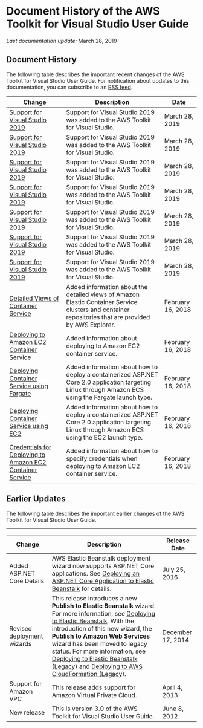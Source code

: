 # Document History of the AWS Toolkit for Visual Studio User Guide<a name="tkv-document-history"></a>

 *Last documentation update:* March 28, 2019

## Document History<a name="doc-history-recent"></a>

The following table describes the important recent changes of the AWS Toolkit for Visual Studio User Guide\. For notification about updates to this documentation, you can subscribe to an [RSS feed](https://docs.aws.amazon.com/toolkit-for-visual-studio/latest/user-guide/amazon-toolkit-for-visual-studio-guide-doc-history.rss)\.

| Change | Description | Date | 
| --- |--- |--- |
| [Support for Visual Studio 2019](setup.md) | Support for Visual Studio 2019 was added to the AWS Toolkit for Visual Studio\. | March 28, 2019 | 
| [Support for Visual Studio 2019](deployment-ecs-aspnetcore-fargate.md) | Support for Visual Studio 2019 was added to the AWS Toolkit for Visual Studio\. | March 28, 2019 | 
| [Support for Visual Studio 2019](deployment-ecs-aspnetcore-ec2.md) | Support for Visual Studio 2019 was added to the AWS Toolkit for Visual Studio\. | March 28, 2019 | 
| [Support for Visual Studio 2019](tkv-cfn-editor-new-project.md) | Support for Visual Studio 2019 was added to the AWS Toolkit for Visual Studio\. | March 28, 2019 | 
| [Support for Visual Studio 2019](lambda-creating-project-in-visual-studio.md) | Support for Visual Studio 2019 was added to the AWS Toolkit for Visual Studio\. | March 28, 2019 | 
| [Support for Visual Studio 2019](lambda-build-test-severless-app.md) | Support for Visual Studio 2019 was added to the AWS Toolkit for Visual Studio\. | March 28, 2019 | 
| [Support for Visual Studio 2019](lambda-rekognition-example.md) | Support for Visual Studio 2019 was added to the AWS Toolkit for Visual Studio\. | March 28, 2019 | 
| [Detailed Views of Container Service](tkv-ecs.md) | Added information about the detailed views of Amazon Elastic Container Service clusters and container repositories that are provided by AWS Explorer\. | February 16, 2018 | 
| [Deploying to Amazon EC2 Container Service](deployment-ecs.md) | Added information about deploying to Amazon EC2 container service\. | February 16, 2018 | 
| [Deploying Container Service using Fargate](deployment-ecs-aspnetcore-fargate.md) | Added information about how to deploy a containerized ASP\.NET Core 2\.0 application targeting Linux through Amazon ECS using the Fargate launch type\. | February 16, 2018 | 
| [Deploying Container Service using EC2](deployment-ecs-aspnetcore-ec2.md) | Added information about how to deploy a containerized ASP\.NET Core 2\.0 application targeting Linux through Amazon ECS using the EC2 launch type\. | February 16, 2018 | 
| [Credentials for Deploying to Amazon EC2 Container Service](deployment-ecs-specify-credentials.md) | Added information about how to specify credentials when deploying to Amazon EC2 container service\. | February 16, 2018 | 

## Earlier Updates<a name="doc-history-earlier"></a>

The following table describes the important earlier changes of the AWS Toolkit for Visual Studio User Guide\.


****  

| Change | Description | Release Date | 
| --- | --- | --- | 
|  Added ASP\.NET Core Details  |  AWS Elastic Beanstalk deployment wizard now supports ASP\.NET Core applications\. See [Deploying an ASP\.NET Core Application to Elastic Beanstalk](deployment-beanstalk-netcore.md#tkv-deploy-beanstalk-netcore) for details\.  |  July 25, 2016  | 
|  Revised deployment wizards  |  This release introduces a new **Publish to Elastic Beanstalk** wizard\. For more information, see [Deploying to Elastic Beanstalk](deployment-beanstalk.md#tkv-deploy-beanstalk)\. With the introduction of this new wizard, the **Publish to Amazon Web Services** wizard has been moved to legacy status\. For more information, see [Deploying to Elastic Beanstalk \(Legacy\)](deployment-beanstalk-legacy.md#tkv-deploy-beanstalk-legacy) and [Deploying to AWS CloudFormation \(Legacy\)](deployment-cloudform.md#tkv-deploy-cloudform)\.  |  December 17, 2014  | 
|  Support for Amazon VPC  |  This release adds support for Amazon Virtual Private Cloud\.  |  April 4, 2013  | 
|  New release  |  This is version 3\.0 of the AWS Toolkit for Visual Studio User Guide\.  |  June 8, 2012  | 